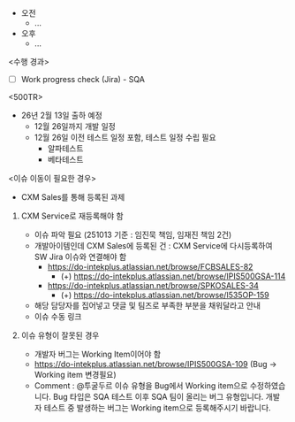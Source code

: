 - 오전
	- ...
- 오후
	- ...

<수행 경과>
- [ ] Work progress check (Jira) - SQA

<500TR>
- 26년 2월 13일 출하 예정
	- 12월 26일까지 개발 일정
	- 12월 26일 이전 테스트 일정 포함, 테스트 일정 수립 필요
		- 알파테스트
		- 베타테스트

<이슈 이동이 필요한 경우>
- CXM Sales를 통해 등록된 과제
1. CXM Service로 재등록해야 함
	- 이슈 파악 필요 (251013 기준 : 임진묵 책임, 임재진 책임 2건)
	- 개발아이템인데 CXM Sales에 등록된 건 : CXM Service에 다시등록하여 SW Jira 이슈와 연결해야 함
		- https://do-intekplus.atlassian.net/browse/FCBSALES-82
			- (+) https://do-intekplus.atlassian.net/browse/IPIS500GSA-114
		- https://do-intekplus.atlassian.net/browse/SPKOSALES-34
			- (+) https://do-intekplus.atlassian.net/browse/I535OP-159
	- 해당 담당자를 집어넣고 댓글 및 팀즈로 부족한 부분을 채워달라고 안내
	- 이슈 수동 링크

2. 이슈 유형이 잘못된 경우
	- 개발자 버그는 Working Item이어야 함
	- https://do-intekplus.atlassian.net/browse/IPIS500GSA-109 (Bug -> Working item 변경필요)
	- Comment : @투굴두르 이슈 유형을 Bug에서 Working item으로 수정하였습니다. Bug 타입은 SQA 테스트 이후 SQA 팀이 올리는 버그 유형입니다. 개발자 테스트 중 발생하는 버그는 Working item으로 등록해주시기 바랍니다.